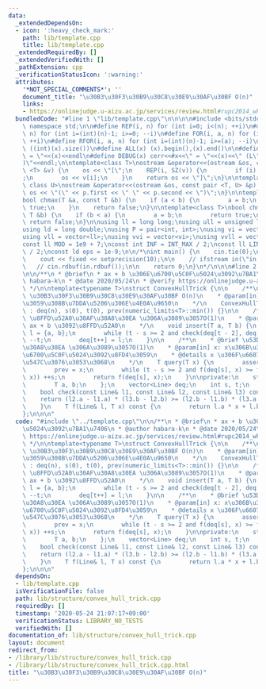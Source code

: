 ```yaml
---
data:
  _extendedDependsOn:
  - icon: ':heavy_check_mark:'
    path: lib/template.cpp
    title: lib/template.cpp
  _extendedRequiredBy: []
  _extendedVerifiedWith: []
  _pathExtension: cpp
  _verificationStatusIcon: ':warning:'
  attributes:
    '*NOT_SPECIAL_COMMENTS*': ''
    document_title: "\u30B3\u30F3\u30B9\u30C8\u30E9\u30AF\u30BF O(n)"
    links:
    - https://onlinejudge.u-aizu.ac.jp/services/review.html#rupc2014_whiteboard/4508173
  bundledCode: "#line 1 \"lib/template.cpp\"\n\n\n\n#include <bits/stdc++.h>\n\nusing\
    \ namespace std;\n\n#define REP(i, n) for (int i=0; i<(n); ++i)\n#define RREP(i,\
    \ n) for (int i=(int)(n)-1; i>=0; --i)\n#define FOR(i, a, n) for (int i=(a); i<(n);\
    \ ++i)\n#define RFOR(i, a, n) for (int i=(int)(n)-1; i>=(a); --i)\n\n#define SZ(x)\
    \ ((int)(x).size())\n#define ALL(x) (x).begin(),(x).end()\n\n#define DUMP(x) cerr<<#x<<\"\
    \ = \"<<(x)<<endl\n#define DEBUG(x) cerr<<#x<<\" = \"<<(x)<<\" (L\"<<__LINE__<<\"\
    )\"<<endl;\n\ntemplate<class T>\nostream &operator<<(ostream &os, const vector\
    \ <T> &v) {\n    os << \"[\";\n    REP(i, SZ(v)) {\n        if (i) os << \", \"\
    ;\n        os << v[i];\n    }\n    return os << \"]\";\n}\n\ntemplate<class T,\
    \ class U>\nostream &operator<<(ostream &os, const pair <T, U> &p) {\n    return\
    \ os << \"(\" << p.first << \" \" << p.second << \")\";\n}\n\ntemplate<class T>\n\
    bool chmax(T &a, const T &b) {\n    if (a < b) {\n        a = b;\n        return\
    \ true;\n    }\n    return false;\n}\n\ntemplate<class T>\nbool chmin(T &a, const\
    \ T &b) {\n    if (b < a) {\n        a = b;\n        return true;\n    }\n   \
    \ return false;\n}\n\nusing ll = long long;\nusing ull = unsigned long long;\n\
    using ld = long double;\nusing P = pair<int, int>;\nusing vi = vector<int>;\n\
    using vll = vector<ll>;\nusing vvi = vector<vi>;\nusing vvll = vector<vll>;\n\n\
    const ll MOD = 1e9 + 7;\nconst int INF = INT_MAX / 2;\nconst ll LINF = LLONG_MAX\
    \ / 2;\nconst ld eps = 1e-9;\n\n/*\nint main() {\n    cin.tie(0);\n    ios::sync_with_stdio(false);\n\
    \    cout << fixed << setprecision(10);\n\n    // ifstream in(\"in.txt\");\n \
    \   // cin.rdbuf(in.rdbuf());\n\n    return 0;\n}\n*/\n\n\n#line 2 \"lib/structure/convex_hull_trick.cpp\"\
    \n\n/**\n * @brief\n * ax + b \u306E\u6700\u5C0F\u5024\u3092\u7BA1\u7406\n * @author\
    \ habara-k\n * @date 2020/05/24\n * @verify https://onlinejudge.u-aizu.ac.jp/services/review.html#rupc2014_whiteboard/4508173\n\
    \ */\n\ntemplate<typename T>\nstruct ConvexHullTrick {\n\n    /**\n    * @brief\
    \ \u30B3\u30F3\u30B9\u30C8\u30E9\u30AF\u30BF O(n)\n    * @param[in] n: \u8FFD\u52A0\
    \u3059\u308B\u7DDA\u5206\u306E\u4E0A\u9650\n    */\n    ConvexHullTrick(int n)\
    \ : deq(n), s(0), t(0), prev(numeric_limits<T>::min()) {}\n\n    /**\n    * @brief\
    \ \u8FFD\u52A0\u30AF\u30A8\u30EA \u306A\u3089\u3057O(1)\n    * @param[in] a, b:\
    \ ax + b \u3092\u8FFD\u52A0\n    */\n    void insert(T a, T b) {\n        Line\
    \ l = {a, b};\n        while (t - s >= 2 and check(deq[t - 2], deq[t - 1], l))\
    \ --t;\n        deq[t++] = l;\n    }\n\n    /**\n    * @brief \u53D6\u5F97\u30AF\
    \u30A8\u30EA \u306A\u3089\u3057O(1)\n    * @param[in] x: x\u306B\u304A\u3051\u308B\
    \u6700\u5C0F\u5024\u3092\u8FD4\u3059\n    * @details x \u306F\u6607\u9806\u306B\
    \u547C\u3076\u3053\u3068\n    */\n    T query(T x) {\n        assert(prev <= x);\n\
    \        prev = x;\n        while (t - s >= 2 and f(deq[s], x) >= f(deq[s + 1],\
    \ x)) ++s;\n        return f(deq[s], x);\n    }\n\nprivate:\n    struct Line {\n\
    \        T a, b;\n    };\n    vector<Line> deq;\n    int s, t;\n    T prev;\n\n\
    \    bool check(const Line& l1, const Line& l2, const Line& l3) const {\n    \
    \    return (l2.a - l1.a) * (l3.b - l2.b) >= (l2.b - l1.b) * (l3.a - l2.a);\n\
    \    }\n    T f(Line& l, T x) const {\n        return l.a * x + l.b;\n    }\n\
    };\n\n\n"
  code: "#include \"../template.cpp\"\n\n/**\n * @brief\n * ax + b \u306E\u6700\u5C0F\
    \u5024\u3092\u7BA1\u7406\n * @author habara-k\n * @date 2020/05/24\n * @verify\
    \ https://onlinejudge.u-aizu.ac.jp/services/review.html#rupc2014_whiteboard/4508173\n\
    \ */\n\ntemplate<typename T>\nstruct ConvexHullTrick {\n\n    /**\n    * @brief\
    \ \u30B3\u30F3\u30B9\u30C8\u30E9\u30AF\u30BF O(n)\n    * @param[in] n: \u8FFD\u52A0\
    \u3059\u308B\u7DDA\u5206\u306E\u4E0A\u9650\n    */\n    ConvexHullTrick(int n)\
    \ : deq(n), s(0), t(0), prev(numeric_limits<T>::min()) {}\n\n    /**\n    * @brief\
    \ \u8FFD\u52A0\u30AF\u30A8\u30EA \u306A\u3089\u3057O(1)\n    * @param[in] a, b:\
    \ ax + b \u3092\u8FFD\u52A0\n    */\n    void insert(T a, T b) {\n        Line\
    \ l = {a, b};\n        while (t - s >= 2 and check(deq[t - 2], deq[t - 1], l))\
    \ --t;\n        deq[t++] = l;\n    }\n\n    /**\n    * @brief \u53D6\u5F97\u30AF\
    \u30A8\u30EA \u306A\u3089\u3057O(1)\n    * @param[in] x: x\u306B\u304A\u3051\u308B\
    \u6700\u5C0F\u5024\u3092\u8FD4\u3059\n    * @details x \u306F\u6607\u9806\u306B\
    \u547C\u3076\u3053\u3068\n    */\n    T query(T x) {\n        assert(prev <= x);\n\
    \        prev = x;\n        while (t - s >= 2 and f(deq[s], x) >= f(deq[s + 1],\
    \ x)) ++s;\n        return f(deq[s], x);\n    }\n\nprivate:\n    struct Line {\n\
    \        T a, b;\n    };\n    vector<Line> deq;\n    int s, t;\n    T prev;\n\n\
    \    bool check(const Line& l1, const Line& l2, const Line& l3) const {\n    \
    \    return (l2.a - l1.a) * (l3.b - l2.b) >= (l2.b - l1.b) * (l3.a - l2.a);\n\
    \    }\n    T f(Line& l, T x) const {\n        return l.a * x + l.b;\n    }\n\
    };\n\n\n"
  dependsOn:
  - lib/template.cpp
  isVerificationFile: false
  path: lib/structure/convex_hull_trick.cpp
  requiredBy: []
  timestamp: '2020-05-24 21:07:17+09:00'
  verificationStatus: LIBRARY_NO_TESTS
  verifiedWith: []
documentation_of: lib/structure/convex_hull_trick.cpp
layout: document
redirect_from:
- /library/lib/structure/convex_hull_trick.cpp
- /library/lib/structure/convex_hull_trick.cpp.html
title: "\u30B3\u30F3\u30B9\u30C8\u30E9\u30AF\u30BF O(n)"
---
```

